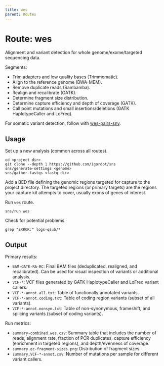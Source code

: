 ```yaml
---
title: wes
parent: Routes
---
```


# Route: wes

Alignment and variant detection for whole genome/exome/targeted sequencing data.

Segments:

* Trim adapters and low quality bases (Trimmomatic).
* Align to the reference genome (BWA-MEM).
* Remove duplicate reads (Sambamba).
* Realign and recalibrate (GATK).
* Determine fragment size distribution.
* Determine capture efficiency and depth of coverage (GATK).
* Call point mutations and small insertions/deletions (GATK HaplotypeCaller and LoFreq).

For somatic variant detection, follow with [wes-pairs-snv](wes-pairs-snv).

## Usage

Set up a new analysis (common across all routes).

```
cd <project dir>
git clone --depth 1 https://github.com/igordot/sns
sns/generate-settings <genome>
sns/gather-fastqs <fastq dir>
```

Add a BED file defining the genomic regions targeted for capture to the project directory.
The targeted regions (or primary targets) are the regions your capture kit attempts to cover, usually exons of genes of interest.

Run `wes` route.

```
sns/run wes
```

Check for potential problems.

```
grep "ERROR:" logs-qsub/*
```

## Output

Primary results:

* `BAM-GATK-RA-RC`: Final BAM files (deduplicated, realigned, and recalibrated). Can be used for visual inspection of variants or additional analysis.
* `VCF-*`: VCF files generated by GATK HaplotypeCaller and LoFreq variant callers.
* `VCF-*-annot.all.txt`: Table of functionally annotated variants.
* `VCF-*-annot.coding.txt`: Table of coding region variants (subset of all variants).
* `VCF-*-annot.nonsyn.txt`: Table of non-synonymous, frameshift, and splicing variants (subset of coding variants).

Run metrics:

* `summary-combined.wes.csv`: Summary table that includes the number of reads, alignment rate, fraction of PCR duplicates, capture efficiency (enrichment in targeted regions), and depth/evenness of coverage.
* `summary.qc-fragment-sizes.png`: Distribution of fragment sizes.
* `summary.VCF-*-annot.csv`: Number of mutations per sample for different variant callers.

